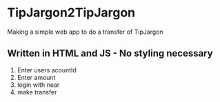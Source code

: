 # TipJargon2TipJargon
Making a simple web app to do a transfer of TipJargon

## Written in HTML and JS - No styling necessary

1. Enter users acountId
2. Enter amount
3. login with near
4. make transfer
